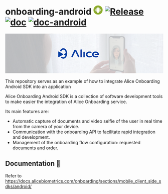 # onboarding-android <img src="https://github.com/alice-biometrics/custom-emojis/blob/master/images/android.png" width="30"> [![Release](https://img.shields.io/github/v/release/alice-biometrics/onboarding-android)](https://github.com/alice-biometrics/onboarding-android/releases) [![doc](https://img.shields.io/badge/doc-onboarding-51CB56)](https://docs.alicebiometrics.com/onboarding/) [![doc-android](https://img.shields.io/badge/doc-android-51CB56)](https://docs.alicebiometrics.com/onboarding/sections/mobile_client_side_sdks/android/)



<img src="https://github.com/alice-biometrics/custom-emojis/blob/master/images/alice_header.png" width=auto>

This repository serves as an example of how to integrate Alice Onboarding Android SDK into an application

Alice Onboarding Android SDK is a collection of software development tools to make easier the integration of Alice Onboarding service.

Its main features are:

- Automatic capture of documents and video selfie of the user in real time from the camera of your device.
- Communication with the onboarding API to facilitate rapid integration and development.
- Management of the onboarding flow configuration: requested documents and order.


## Documentation :page_facing_up:

Refer to https://docs.alicebiometrics.com/onboarding/sections/mobile_client_side_sdks/android/